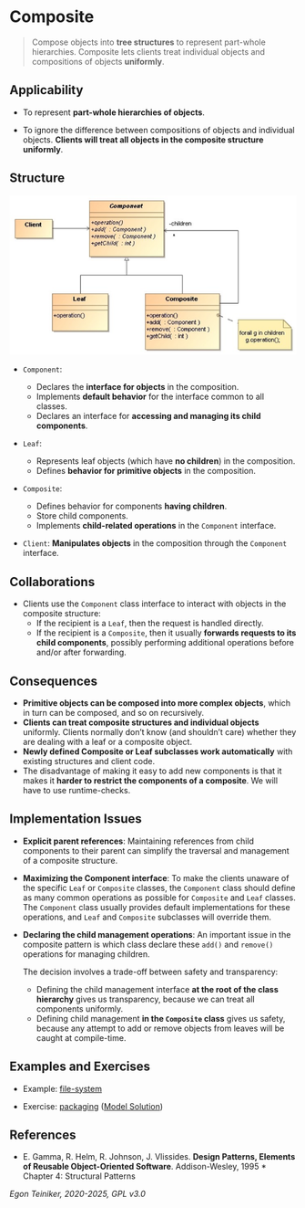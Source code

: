 # Composite

> Compose objects into **tree structures** to represent part-whole 
> hierarchies. Composite lets clients treat individual objects and 
> compositions of objects **uniformly**.

## Applicability

* To represent **part-whole hierarchies of objects**.

* To ignore the difference between compositions of objects and individual 
    objects. **Clients will treat all objects in the composite structure 
    uniformly**.


## Structure

![Class Diagram](figures/ClassDiagram-Composite.jpg)

* `Component`: 
    * Declares the **interface for objects** in the composition.
    * Implements **default behavior** for the interface common to all classes.
    * Declares an interface for **accessing and managing its child components**.

* `Leaf`:
    * Represents leaf objects (which have **no children**) in the composition.
    * Defines **behavior for primitive objects** in the composition.

* `Composite`:
    * Defines behavior for components **having children**.
    * Store child components.
    * Implements **child-related operations** in the `Component` interface.

* `Client`: **Manipulates objects** in the composition through the `Component` 
    interface.


## Collaborations

* Clients use the `Component` class interface to interact with 
    objects in the composite structure:
    * If the recipient is a `Leaf`, then the request is handled directly.
    * If the recipient is a `Composite`, then it usually **forwards requests 
        to its child components**, possibly performing additional operations 
        before and/or after forwarding.
 

## Consequences

* **Primitive objects can be composed into more complex objects**, which 
    in turn can be composed, and so on recursively. 
* **Clients can treat composite structures and individual objects** uniformly.
    Clients normally don’t know (and shouldn’t care) whether they are dealing 
    with a leaf or a composite object.
* **Newly defined Composite or Leaf subclasses work automatically** with 
    existing structures and client code.
* The disadvantage of making it easy to add new components is that it makes 
    it **harder to restrict the components of a composite**. We will have 
    to use runtime-checks.


## Implementation Issues

* **Explicit parent references**: Maintaining references from child 
    components to their parent can simplify the traversal and management 
    of a composite structure.

* **Maximizing the Component interface**: To make the clients unaware 
    of the specific `Leaf` or `Composite` classes, the `Component` class 
    should define as many common operations as possible for `Composite` 
    and `Leaf` classes. The `Component` class usually provides default
    implementations for these operations, and `Leaf` and `Composite` 
    subclasses will override them.
    
* **Declaring the child management operations**: An important issue in 
    the composite pattern is which class declare these `add()` and `remove()`
    operations for managing children. 

    The decision involves a trade-off between safety and transparency:
    * Defining the child management interface **at the root of the class 
        hierarchy** gives us transparency, because we can treat all components
        uniformly.
    * Defining child management **in the `Composite` class** gives us safety, 
        because any attempt to add or remove objects from leaves will be 
        caught at compile-time.

## Examples and Exercises

* Example: [file-system](file-system/)

* Exercise: [packaging](packaging-exercise/) ([Model Solution](packaging/))


## References 

* E. Gamma, R. Helm, R. Johnson, J. Vlissides. **Design Patterns, Elements of Reusable Object-Oriented Software**. Addison-Wesley, 1995
      * Chapter 4: Structural Patterns

*Egon Teiniker, 2020-2025, GPL v3.0*

